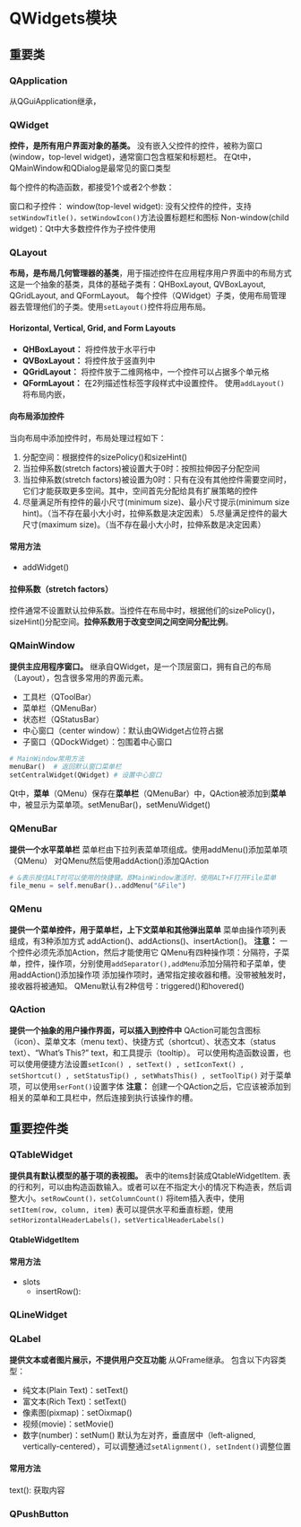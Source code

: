 # QWidgets模块
## 重要类
### QApplication
从QGuiApplication继承，

### QWidget
**控件，是所有用户界面对象的基类。**
没有嵌入父控件的控件，被称为窗口(window，top-level widget)，通常窗口包含框架和标题栏。
在Qt中，QMainWindow和QDialog是最常见的窗口类型

每个控件的构造函数，都接受1个或者2个参数：

窗口和子控件：
window(top-level widget): 没有父控件的控件，支持`setWindowTitle()，setWindowIcon()`方法设置标题栏和图标
Non-window(child widget)：Qt中大多数控件作为子控件使用

### QLayout
**布局，是布局几何管理器的基类**，用于描述控件在应用程序用户界面中的布局方式
这是一个抽象的基类，具体的基础子类有：QHBoxLayout, QVBoxLayout, QGridLayout, and QFormLayout。
每个控件（QWidget）子类，使用布局管理器去管理他们的子类。使用`setLayout()`控件将应用布局。

#### Horizontal, Vertical, Grid, and Form Layouts
+ **QHBoxLayout：** 将控件放于水平行中
+ **QVBoxLayout：** 将控件放于竖直列中
+ **QGridLayout：** 将控件放于二维网格中，一个控件可以占据多个单元格
+ **QFormLayout：** 在2列描述性标签字段样式中设置控件。
使用`addLayout()`将布局内嵌，

#### 向布局添加控件
当向布局中添加控件时，布局处理过程如下：
1. 分配空间：根据控件的sizePolicy()和sizeHint()
2. 当拉伸系数(stretch factors)被设置大于0时：按照拉伸因子分配空间
3. 当拉伸系数(stretch factors)被设置为0时：只有在没有其他控件需要空间时，它们才能获取更多空间。其中，空间首先分配给具有扩展策略的控件
4. 尽量满足所有控件的最小尺寸(minimum size)、最小尺寸提示(minimum size hint)。（当不存在最小大小时，拉伸系数是决定因素）
5.尽量满足控件的最大尺寸(maximum size)。（当不存在最小大小时，拉伸系数是决定因素）

#### 常用方法
+ addWidget()

#### 拉伸系数（stretch factors）
控件通常不设置默认拉伸系数。当控件在布局中时，根据他们的sizePolicy()，sizeHint()分配空间。**拉伸系数用于改变空间之间空间分配比例**。

### QMainWindow
**提供主应用程序窗口。**
继承自QWidget，是一个顶层窗口，拥有自己的布局（Layout），包含很多常用的界面元素。
+ 工具栏（QToolBar）
+ 菜单栏（QMenuBar）
+ 状态栏（QStatusBar）
+ 中心窗口（center window）：默认由QWidget占位符占据
+ 子窗口（QDockWidget）：包围着中心窗口

```python
# MainWindow常用方法
menuBar()  # 返回默认窗口菜单栏
setCentralWidget(QWidget) # 设置中心窗口
```
Qt中，**菜单**（QMenu）保存在**菜单栏**（QMenuBar）中，QAction被添加到**菜单**中，被显示为菜单项。setMenuBar()，setMenuWidget()


### QMenuBar
**提供一个水平菜单栏**
菜单栏由下拉列表菜单项组成。使用addMenu()添加菜单项（QMenu）
对QMenu然后使用addAction()添加QAction
```python
# &表示按住ALT时可以使用的快捷键。即MainWindow激活时，使用ALT+F打开File菜单
file_menu = self.menuBar()..addMenu("&File")
```

### QMenu
**提供一个菜单控件，用于菜单栏，上下文菜单和其他弹出菜单**
菜单由操作项列表组成，有3种添加方式 addAction()、addActions()、insertAction()。
**注意：** 一个控件必须先添加Action，然后才能使用它
QMenu有四种操作项：分隔符，子菜单，控件，操作项，分别使用`addSeparator(),addMenu`添加分隔符和子菜单，使用addAction()添加操作项
添加操作项时，通常指定接收器和槽。没带被触发时，接收器将被通知。
QMenu默认有2种信号：triggered()和hovered()

### QAction
**提供一个抽象的用户操作界面，可以插入到控件中**
QAction可能包含图标（icon）、菜单文本（menu text）、快捷方式（shortcut）、状态文本（status text）、“What’s This?” text，和工具提示（tooltip）。
可以使用构造函数设置，也可以使用便捷方法设置`setIcon() , setText() , setIconText() , setShortcut() , setStatusTip() , setWhatsThis() , setToolTip()`
对于菜单项，可以使用`serFont()`设置字体
**注意：** 创建一个QAction之后，它应该被添加到相关的菜单和工具栏中，然后连接到执行该操作的槽。

## 重要控件类

### QTableWidget
**提供具有默认模型的基于项的表视图。**
表中的items封装成QtableWidgetItem.
表的行和列，可以由构造函数输入。或者可以在不指定大小的情况下构造表，然后调整大小。`setRowCount()，setColumnCount()`
将item插入表中，使用`setItem(row, column, item)`
表可以提供水平和垂直标题，使用`setHorizontalHeaderLabels()，setVerticalHeaderLabels()`

#### QtableWidgetItem

#### 常用方法
+ slots
  - insertRow():

### QLineWidget


### QLabel
**提供文本或者图片展示，不提供用户交互功能**
从QFrame继承。
包含以下内容类型：
+ 纯文本(Plain Text)：setText()
+ 富文本(Rich Text)：setText()
+ 像素图(pixmap)：setOixmap()
+ 视频(movie)：setMovie()
+ 数字(number)：setNum()
默认为左对齐，垂直居中（left-aligned, vertically-centered），可以调整通过`setAlignment(), setIndent()`调整位置

#### 常用方法
text(): 获取内容

### QPushButton


